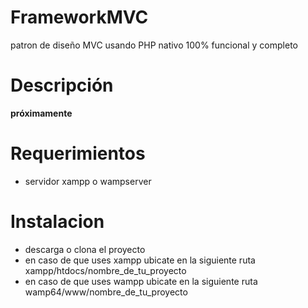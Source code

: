 # FrameworkMVC
patron de diseño MVC usando PHP nativo 100% funcional y completo

# Descripción 

**próximamente**

# Requerimientos 
- servidor xampp o wampserver

# Instalacion 
- descarga o clona el proyecto
- en caso de que uses xampp ubicate en la siguiente ruta xampp/htdocs/nombre_de_tu_proyecto
- en caso de que uses wampp ubicate en la siguiente ruta wamp64/www/nombre_de_tu_proyecto
